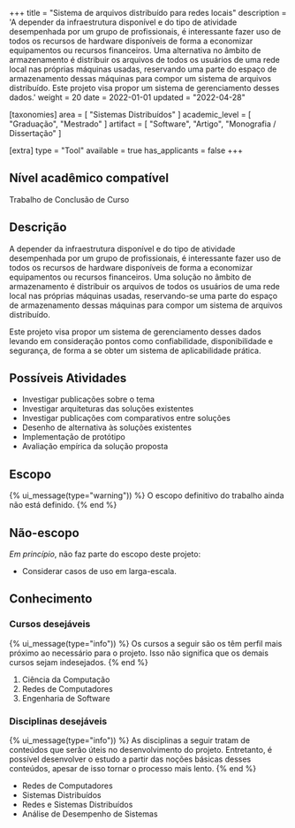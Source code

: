 +++
title = "Sistema de arquivos distribuído para redes locais"
description = 'A depender da infraestrutura disponível e do tipo de atividade desempenhada por um grupo de profissionais, é interessante fazer uso de todos os recursos de hardware disponíveis de forma a economizar equipamentos ou recursos financeiros. Uma alternativa no âmbito de armazenamento é distribuir os arquivos de todos os usuários de uma rede local nas próprias máquinas usadas, reservando uma parte do espaço de armazenamento dessas máquinas para compor um sistema de arquivos distribuído. Este projeto visa propor um sistema de gerenciamento desses dados.'
weight = 20
date = 2022-01-01
updated = "2022-04-28"

[taxonomies]
area = [ "Sistemas Distribuídos" ]
academic_level = [ "Graduação", "Mestrado" ]
artifact = [ "Software", "Artigo", "Monografia / Dissertação" ]

[extra]
type = "Tool"
available = true
has_applicants = false
+++

## Nível acadêmico compatível

Trabalho de Conclusão de Curso

## Descrição

A depender da infraestrutura disponível e do tipo de atividade desempenhada por um grupo de profissionais, é interessante fazer uso de todos os recursos de hardware disponíveis de forma a economizar equipamentos ou recursos financeiros. Uma solução no âmbito de armazenamento é distribuir os arquivos de todos os usuários de uma rede local nas próprias máquinas usadas, reservando-se uma parte do espaço de armazenamento dessas máquinas para compor um sistema de arquivos distribuído.

Este projeto visa propor um sistema de gerenciamento desses dados levando em consideração pontos como confiabilidade, disponibilidade e segurança, de forma a se obter um sistema de aplicabilidade prática.

## Possíveis Atividades

- Investigar publicações sobre o tema
- Investigar arquiteturas das soluções existentes
- Investigar publicações com comparativos entre soluções
- Desenho de alternativa às soluções existentes
- Implementação de protótipo
- Avaliação empírica da solução proposta

## Escopo

{% ui_message(type="warning")) %}
O escopo definitivo do trabalho ainda não está definido.
{% end %}

## Não-escopo

_Em princípio_, não faz parte do escopo deste projeto:

- Considerar casos de uso em larga-escala.

## Conhecimento

### Cursos desejáveis

{% ui_message(type="info")) %}
Os cursos a seguir são os têm perfil mais próximo ao necessário para o projeto. Isso não significa que os demais cursos sejam indesejados.
{% end %}

1. Ciência da Computação
2. Redes de Computadores
3. Engenharia de Software

### Disciplinas desejáveis

{% ui_message(type="info")) %}
As disciplinas a seguir tratam de conteúdos que serão úteis no desenvolvimento do projeto. Entretanto, é possível desenvolver o estudo a partir das noções básicas desses conteúdos, apesar de isso tornar o processo mais lento.
{% end %}

- Redes de Computadores
- Sistemas Distribuídos
- Redes e Sistemas Distribuídos
- Análise de Desempenho de Sistemas
